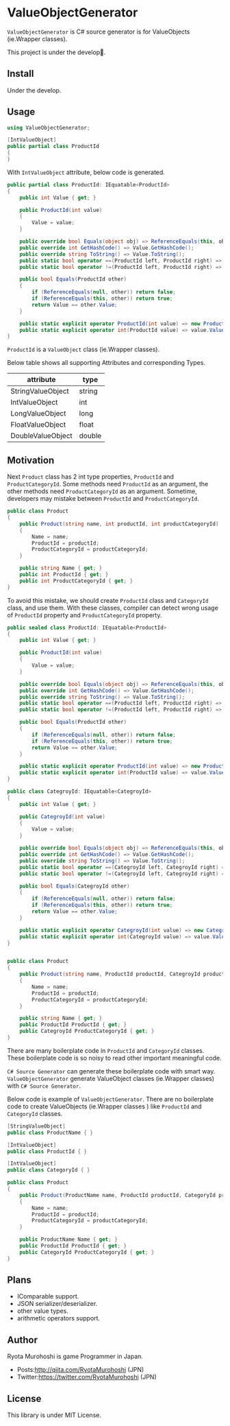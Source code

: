# ValueObjectGenerator

`ValueObjectGenerator` is C# source generator is for ValueObjects (ie.Wrapper classes).

This project is under the develop🚧.

## Install

Under the develop.

## Usage

```csharp
using ValueObjectGenerator;

[IntValueObject]
public partial class ProductId
{
}
```

With `IntValueObject` attribute, below code is generated.

```csharp
public partial class ProductId: IEquatable<ProductId>
{
    public int Value { get; }

    public ProductId(int value)
    {
        Value = value;
    }

    public override bool Equals(object obj) => ReferenceEquals(this, obj) || obj is ProductId other && Equals(other);
    public override int GetHashCode() => Value.GetHashCode();
    public override string ToString() => Value.ToString();
    public static bool operator ==(ProductId left, ProductId right) => Equals(left, right);
    public static bool operator !=(ProductId left, ProductId right) => !Equals(left, right);

    public bool Equals(ProductId other)
    {
        if (ReferenceEquals(null, other)) return false;
        if (ReferenceEquals(this, other)) return true;
        return Value == other.Value;
    }

    public static explicit operator ProductId(int value) => new ProductId(value);
    public static explicit operator int(ProductId value) => value.Value;
}
```

`ProductId` is a `ValueObject` class (ie.Wrapper classes).

Below table shows all supporting Attributes and corresponding Types.

| attribute  | type |
----|----
| StringValueObject | string |
| IntValueObject | int |
| LongValueObject | long |
| FloatValueObject | float |
| DoubleValueObject | double |

## Motivation

Next `Product` class has 2 int type properties, `ProductId` and `ProductCategoryId`.
Some methods need `ProductId` as an argument, the other methods need `ProductCategoryId` as an argument.
Sometime, developers may mistake between `ProductId` and `ProductCategoryId`.

```csharp
public class Product
{
    public Product(string name, int productId, int productCategoryId)
    {
        Name = name;
        ProductId = productId;
        ProductCategoryId = productCategoryId;
    }

    public string Name { get; }
    public int ProductId { get; }
    public int ProductCategoryId { get; }
}
```

To avoid this mistake, we should create `ProductId` class and `CategoryId` class, and use them.
With these classes, compiler can detect wrong usage of `ProductId` property and `ProductCategoryId` property.

```csharp
public sealed class ProductId: IEquatable<ProductId>
{
    public int Value { get; }

    public ProductId(int value)
    {
        Value = value;
    }

    public override bool Equals(object obj) => ReferenceEquals(this, obj) || obj is ProductId other && Equals(other);
    public override int GetHashCode() => Value.GetHashCode();
    public override string ToString() => Value.ToString();
    public static bool operator ==(ProductId left, ProductId right) => Equals(left, right);
    public static bool operator !=(ProductId left, ProductId right) => !Equals(left, right);

    public bool Equals(ProductId other)
    {
        if (ReferenceEquals(null, other)) return false;
        if (ReferenceEquals(this, other)) return true;
        return Value == other.Value;
    }

    public static explicit operator ProductId(int value) => new ProductId(value);
    public static explicit operator int(ProductId value) => value.Value;
}

public class CategroyId: IEquatable<CategroyId>
{
    public int Value { get; }

    public CategroyId(int value)
    {
        Value = value;
    }

    public override bool Equals(object obj) => ReferenceEquals(this, obj) || obj is CategroyId other && Equals(other);
    public override int GetHashCode() => Value.GetHashCode();
    public override string ToString() => Value.ToString();
    public static bool operator ==(CategroyId left, CategroyId right) => Equals(left, right);
    public static bool operator !=(CategroyId left, CategroyId right) => !Equals(left, right);

    public bool Equals(CategroyId other)
    {
        if (ReferenceEquals(null, other)) return false;
        if (ReferenceEquals(this, other)) return true;
        return Value == other.Value;
    }

    public static explicit operator CategroyId(int value) => new CategroyId(value);
    public static explicit operator int(CategroyId value) => value.Value;
}


public class Product
{
    public Product(string name, ProductId productId, CategroyId productCategoryId)
    {
        Name = name;
        ProductId = productId;
        ProductCategoryId = productCategoryId;
    }

    public string Name { get; }
    public ProductId ProductId { get; }
    public CategroyId ProductCategoryId { get; }
}
```

There are many boilerplate code in `ProductId` and `CategoryId` classes.  These boilerplate code is so noisy to read other important meaningful code.

`C# Source Generator` can generate these boilerplate code with smart way. `ValueObjectGenerator` generate ValueObject classes (ie.Wrapper classes) with `C# Source Generator`.

Below code is example of `ValueObjectGenerator`. There are no boilerplate code to create ValueObjects (ie.Wrapper classes ) like `ProductId` and `CategoryId` classes.

```csharp
[StringValueObject]
public class ProductName { }

[IntValueObject]
public class ProductId { }

[IntValueObject]
public class CategoryId { }

public class Product
{
    public Product(ProductName name, ProductId productId, CategoryId productCategoryId)
    {
        Name = name;
        ProductId = productId;
        ProductCategoryId = productCategoryId;
    }

    public ProductName Name { get; }
    public ProductId ProductId { get; }
    public CategoryId ProductCategoryId { get; }
}
```

## Plans

* IComparable support.
* JSON serializer/deserializer.
* other value types.
* arithmetic operators support.

## Author

Ryota Murohoshi is game Programmer in Japan.

* Posts:http://qiita.com/RyotaMurohoshi (JPN)
* Twitter:https://twitter.com/RyotaMurohoshi (JPN)

## License

This library is under MIT License.
